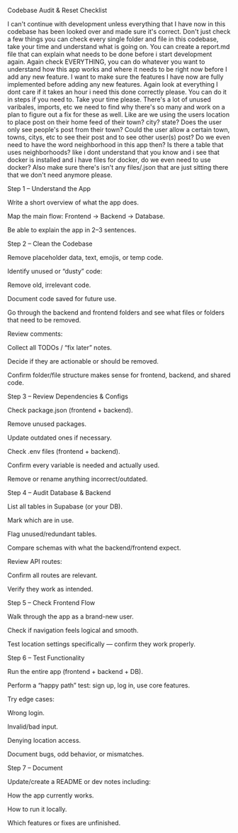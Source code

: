Codebase Audit & Reset Checklist

I can't continue with development unless everything that I have now in this codebase has been looked over and made sure it's correct. Don't just check a few things you can check every single folder and file in this codebase, take your time and understand what is going on. You can create a report.md file that can explain what needs to be done before i start development again. Again check EVERYTHING, you can do whatever you want to understand how this app works and where it needs to be right now before I add any new feature. I want to make sure the features I have now are fully implemented before adding any new features. Again look at everything I dont care if it takes an hour i need this done correctly please. You can do it in steps if you need to. Take your time please. There's a lot of unused varibales, imports, etc we need to find why there's so many and work on a plan to figure out a fix for these as well. Like are we using the users location to place post on their home feed of their town? city? state? Does the user only see people's post from their town? Could the user allow a certain town, towns, citys, etc to see their post and to see other user(s) post? Do we even need to have the word neighborhood in this app then? Is there a table that uses neighborhoods? like i dont understand that you know and i see that docker is installed and i have files for docker, do we even need to use docker? Also make sure there's isn't any files/.json that are just sitting there that we don't need anymore please.

Step 1 – Understand the App

 Write a short overview of what the app does.

 Map the main flow: Frontend → Backend → Database.

 Be able to explain the app in 2–3 sentences.

Step 2 – Clean the Codebase

 Remove placeholder data, text, emojis, or temp code.

 Identify unused or “dusty” code:

 Remove old, irrelevant code.

 Document code saved for future use.

 Go through the backend and frontend folders and see what files or folders that need to be removed.

 Review comments:

 Collect all TODOs / “fix later” notes.

 Decide if they are actionable or should be removed.

 Confirm folder/file structure makes sense for frontend, backend, and shared code.

Step 3 – Review Dependencies & Configs

 Check package.json (frontend + backend).

 Remove unused packages.

 Update outdated ones if necessary.

 Check .env files (frontend + backend).

 Confirm every variable is needed and actually used.

 Remove or rename anything incorrect/outdated.

Step 4 – Audit Database & Backend

 List all tables in Supabase (or your DB).

 Mark which are in use.

 Flag unused/redundant tables.

 Compare schemas with what the backend/frontend expect.

 Review API routes:

 Confirm all routes are relevant.

 Verify they work as intended.

Step 5 – Check Frontend Flow

 Walk through the app as a brand-new user.

 Check if navigation feels logical and smooth.

 Test location settings specifically — confirm they work properly.

Step 6 – Test Functionality

 Run the entire app (frontend + backend + DB).

 Perform a “happy path” test: sign up, log in, use core features.

 Try edge cases:

 Wrong login.

 Invalid/bad input.

 Denying location access.

 Document bugs, odd behavior, or mismatches.

Step 7 – Document

 Update/create a README or dev notes including:

 How the app currently works.

 How to run it locally.

 Which features or fixes are unfinished.